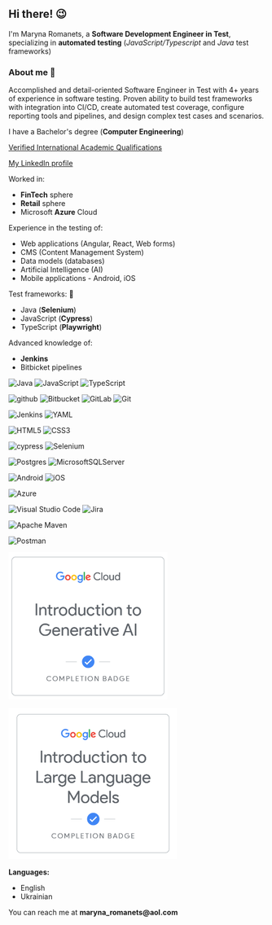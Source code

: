 ## Hi there! :wink: 

<p>I'm Maryna Romanets, a <strong>Software Development Engineer in Test</strong>, specializing in <strong>automated testing</strong> (<em>JavaScript/Typescript</em> and <em>Java</em> test frameworks)</p>

### About me :rocket:

Accomplished and detail-oriented Software Engineer in Test with 4+ years of experience in software testing.
 Proven ability
 to build test frameworks with integration into CI/CD, create automated test coverage, configure reporting tools and
 pipelines, and design complex test cases and scenarios.

<p>I have a Bachelor's degree (<strong>Computer Engineering</strong>)</p> 

[Verified International Academic Qualifications](https://badges.wes.org/Evidence?i=46ffeb06-d709-4cb0-8aa4-b3607fe054fa&type=us)

[My LinkedIn profile](https://www.linkedin.com/in/maryna-romanets/)

Worked in:

<ul>
 <li><strong>FinTech</strong> sphere</li>
 <li><strong>Retail</strong> sphere</li>
 <li>Microsoft <strong>Azure</strong> Cloud</li>
</ul>

Experience in the testing of:

<ul>
  <li>Web applications (Angular, React, Web forms)</li>
  <li>CMS (Content Management System)</li>
  <li>Data models (databases)</li>
  <li>Artificial Intelligence (AI)</li>
  <li>Mobile applications - Android, iOS</li>
</ul>

Test frameworks: :honeybee:

<ul>
  <li>Java (<strong>Selenium</strong>)</li>
  <li>JavaScript (<strong>Cypress</strong>)</li>
  <li>TypeScript (<strong>Playwright</strong>)</li>
</ul>

Advanced knowledge of: 

<ul>
 <li><strong>Jenkins</strong></li>
 <li>Bitbicket pipelines</li>
</ul>

![Java](https://img.shields.io/badge/java-%23ED8B00.svg?style=for-the-badge&logo=openjdk&logoColor=white)  ![JavaScript](https://img.shields.io/badge/javascript-%23323330.svg?style=for-the-badge&logo=javascript&logoColor=%23F7DF1E)  ![TypeScript](https://img.shields.io/badge/typescript-%23007ACC.svg?style=for-the-badge&logo=typescript&logoColor=white)

![github](https://img.shields.io/badge/GitHub-000000?style=for-the-badge&logo=GitHub&logoColor=white)  ![Bitbucket](https://img.shields.io/badge/bitbucket-%230047B3.svg?style=for-the-badge&logo=bitbucket&logoColor=white)  ![GitLab](https://img.shields.io/badge/gitlab-%23181717.svg?style=for-the-badge&logo=gitlab&logoColor=white)  ![Git](https://img.shields.io/badge/git-%23F05033.svg?style=for-the-badge&logo=git&logoColor=white)

![Jenkins](https://img.shields.io/badge/jenkins-%232C5263.svg?style=for-the-badge&logo=jenkins&logoColor=white)  ![YAML](https://img.shields.io/badge/yaml-%23ffffff.svg?style=for-the-badge&logo=yaml&logoColor=151515)

![HTML5](https://img.shields.io/badge/html5-%23E34F26.svg?style=for-the-badge&logo=html5&logoColor=white)  ![CSS3](https://img.shields.io/badge/css3-%231572B6.svg?style=for-the-badge&logo=css3&logoColor=white)

![cypress](https://img.shields.io/badge/-cypress-%23E5E5E5?style=for-the-badge&logo=cypress&logoColor=058a5e)  ![Selenium](https://img.shields.io/badge/-selenium-%43B02A?style=for-the-badge&logo=selenium&logoColor=white)

![Postgres](https://img.shields.io/badge/postgres-%23316192.svg?style=for-the-badge&logo=postgresql&logoColor=white)  ![MicrosoftSQLServer](https://img.shields.io/badge/Microsoft%20SQL%20Server-CC2927?style=for-the-badge&logo=microsoft%20sql%20server&logoColor=white)

![Android](https://img.shields.io/badge/Android-3DDC84?style=for-the-badge&logo=android&logoColor=white)  ![iOS](https://img.shields.io/badge/iOS-000000?style=for-the-badge&logo=ios&logoColor=white)

![Azure](https://img.shields.io/badge/azure-%230072C6.svg?style=for-the-badge&logo=microsoftazure&logoColor=white)  

![Visual Studio Code](https://img.shields.io/badge/Visual%20Studio%20Code-0078d7.svg?style=for-the-badge&logo=visual-studio-code&logoColor=white)  ![Jira](https://img.shields.io/badge/jira-%230A0FFF.svg?style=for-the-badge&logo=jira&logoColor=white)  

![Apache Maven](https://img.shields.io/badge/Apache%20Maven-C71A36?style=for-the-badge&logo=Apache%20Maven&logoColor=white)

![Postman](https://img.shields.io/badge/Postman-FF6C37?style=for-the-badge&logo=postman&logoColor=white)

![alt text](https://github.com/maryRom01/Maryna_Romanets/blob/main/Generative_AI.png)


![alt text](https://github.com/maryRom01/Maryna_Romanets/blob/main/LLM.png)

<strong>Languages:</strong> 

<ul>
 <li>English</li>
 <li>Ukrainian</li>
</ul>

<p>You can reach me at <strong>maryna_romanets@aol.com</strong></p>






